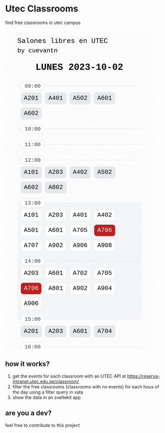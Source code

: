 # Utec Classrooms

find free classrooms in utec campus

![Homepage Screenshot](static/homepage_ss.png)


## how it works?

1. get the events for each classroom with an UTEC API at https://reserva-intranet.utec.edu.pe/classroom/
2. filter the free classrooms (classrooms with no events) for each hous of the day using a filter query in xata
3. show the data in an sveltekit app


## are you a dev?

feel free to contribute to this project


